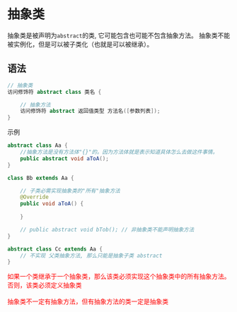 # 抽象类
抽象类是被声明为`abstract`的类, 它可能包含也可能不包含抽象方法。 抽象类不能被实例化，但是可以被子类化（也就是可以被继承）。

## 语法
```java
// 抽象类
访问修饰符 abstract class 类名 {

    // 抽象方法
    访问修饰符 abstract 返回值类型 方法名([参数列表]);
}
```


示例
```java
abstract class Aa {
    //抽象方法是没有方法体"{}"的。因为方法体就是表示知道具体怎么去做这件事情。
    public abstract void aToA();
}

class Bb extends Aa {

    // 子类必需实现抽象类的"所有"抽象方法
    @Override
    public void aToA() {
        
    }

    // public abstract void bTob(); // 非抽象类不能声明抽象方法
}

abstract class Cc extends Aa {
    // 不实现 父类抽象方法, 那么只能是抽象子类 abstract
}
```

<span style="color:red">如果一个类继承于一个抽象类，那么该类必须实现这个抽象类中的所有抽象方法。否则，该类必须定义抽象类<br><br>
抽象类不一定有抽象方法，但有抽象方法的类一定是抽象类</span>
